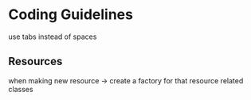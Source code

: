 # Coding Guidelines


use tabs instead of spaces



## Resources

when making new resource -> create a factory for that resource related classes